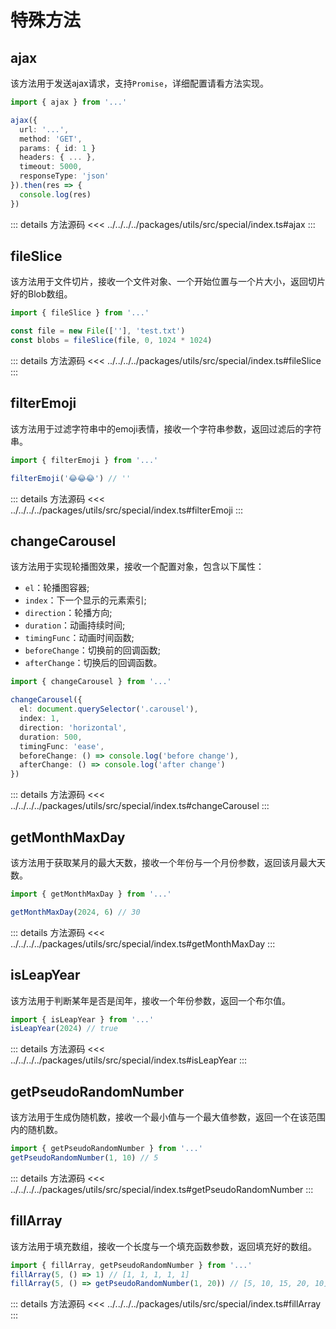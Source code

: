 # 特殊方法

## ajax

该方法用于发送ajax请求，支持`Promise`，详细配置请看方法实现。

```ts
import { ajax } from '...'

ajax({
  url: '...',
  method: 'GET',
  params: { id: 1 }
  headers: { ... },
  timeout: 5000,
  responseType: 'json'
}).then(res => {
  console.log(res)
})
```

::: details 方法源码
<<< ../../../../packages/utils/src/special/index.ts#ajax
:::

## fileSlice

该方法用于文件切片，接收一个文件对象、一个开始位置与一个片大小，返回切片好的Blob数组。

```ts
import { fileSlice } from '...'

const file = new File([''], 'test.txt')
const blobs = fileSlice(file, 0, 1024 * 1024)
```

::: details 方法源码
<<< ../../../../packages/utils/src/special/index.ts#fileSlice
:::

## filterEmoji

该方法用于过滤字符串中的emoji表情，接收一个字符串参数，返回过滤后的字符串。

```ts
import { filterEmoji } from '...'

filterEmoji('😂😂😂') // ''
```

::: details 方法源码
<<< ../../../../packages/utils/src/special/index.ts#filterEmoji
:::

## changeCarousel

该方法用于实现轮播图效果，接收一个配置对象，包含以下属性：
- `el`：轮播图容器;
- `index`：下一个显示的元素索引;
- `direction`：轮播方向;
- `duration`：动画持续时间;
- `timingFunc`：动画时间函数;
- `beforeChange`：切换前的回调函数;
- `afterChange`：切换后的回调函数。

```ts
import { changeCarousel } from '...'

changeCarousel({
  el: document.querySelector('.carousel'),
  index: 1,
  direction: 'horizontal',
  duration: 500,
  timingFunc: 'ease',
  beforeChange: () => console.log('before change'),
  afterChange: () => console.log('after change')
})
```

::: details 方法源码
<<< ../../../../packages/utils/src/special/index.ts#changeCarousel
:::

## getMonthMaxDay

该方法用于获取某月的最大天数，接收一个年份与一个月份参数，返回该月最大天数。

```ts
import { getMonthMaxDay } from '...'

getMonthMaxDay(2024, 6) // 30
```

::: details 方法源码
<<< ../../../../packages/utils/src/special/index.ts#getMonthMaxDay
:::

## isLeapYear

该方法用于判断某年是否是闰年，接收一个年份参数，返回一个布尔值。

```ts
import { isLeapYear } from '...'
isLeapYear(2024) // true
```

::: details 方法源码
<<< ../../../../packages/utils/src/special/index.ts#isLeapYear
:::

## getPseudoRandomNumber

该方法用于生成伪随机数，接收一个最小值与一个最大值参数，返回一个在该范围内的随机数。

```ts
import { getPseudoRandomNumber } from '...'
getPseudoRandomNumber(1, 10) // 5
```

::: details 方法源码
<<< ../../../../packages/utils/src/special/index.ts#getPseudoRandomNumber
:::

## fillArray

该方法用于填充数组，接收一个长度与一个填充函数参数，返回填充好的数组。

```ts
import { fillArray, getPseudoRandomNumber } from '...'
fillArray(5, () => 1) // [1, 1, 1, 1, 1]
fillArray(5, () => getPseudoRandomNumber(1, 20)) // [5, 10, 15, 20, 10]
```

::: details 方法源码
<<< ../../../../packages/utils/src/special/index.ts#fillArray
:::
